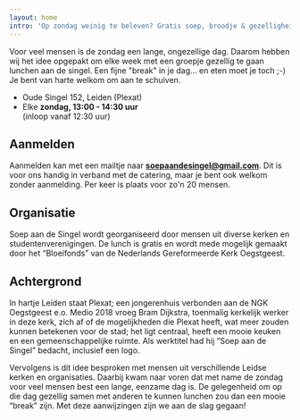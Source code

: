 ```yaml
---
layout: home
intro: 'Op zondag weinig te beleven? Gratis soep, broodje & gezelligheid!'
---
```

Voor veel mensen is de zondag een lange, ongezellige dag. Daarom hebben wij het idee opgepakt om elke week met een groepje gezellig te gaan lunchen aan de singel. Een fijne "break" in je dag... en eten moet je toch ;-) Je bent van
harte welkom om aan te schuiven.

* Oude Singel 152, Leiden (Plexat)
* Elke **zondag, 13:00 - 14:30 uur** \
  (inloop vanaf 12:30 uur)

## Aanmelden

Aanmelden kan met een mailtje naar **[soepaandesingel@gmail.com](mailto:soepaandesingel@gmail.com)**. Dit is voor ons handig in verband met de catering, maar je bent ook welkom zonder aanmelding. Per keer is plaats voor zo'n 20 mensen.

## Organisatie

Soep aan de Singel wordt georganiseerd door mensen uit diverse kerken en studentenverenigingen. De lunch is gratis en wordt mede mogelijk gemaakt door het “Bloeifonds” van de Nederlands Gereformeerde Kerk Oegstgeest.

## Achtergrond

In hartje Leiden staat Plexat; een jongerenhuis verbonden aan de NGK Oegstgeest e.o. Medio 2018 vroeg Bram Dijkstra, toenmalig kerkelijk werker in deze kerk, zich af of de mogelijkheden die Plexat heeft, wat meer zouden
kunnen betekenen voor de stad; het ligt centraal, heeft een mooie keuken en
een gemeenschappelijke ruimte. Als werktitel had hij “Soep aan de Singel”
bedacht, inclusief een logo.

Vervolgens is dit idee besproken met mensen uit verschillende Leidse kerken en organisaties. Daarbij kwam naar voren dat met name de zondag voor veel mensen best een lange, eenzame dag is. De gelegenheid om op die dag gezellig samen
met anderen te kunnen lunchen zou dan een mooie “break” zijn. Met deze
aanwijzingen zijn we aan de slag gegaan!